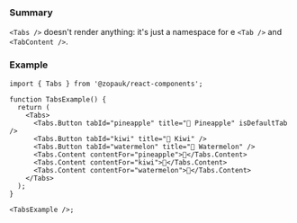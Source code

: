 ### Summary

`<Tabs />` doesn't render anything: it's just a namespace for e `<Tab />` and `<TabContent />`.

### Example

```tsx
import { Tabs } from '@zopauk/react-components';

function TabsExample() {
  return (
    <Tabs>
      <Tabs.Button tabId="pineapple" title="🍍 Pineapple" isDefaultTab />
      <Tabs.Button tabId="kiwi" title="🥝 Kiwi" />
      <Tabs.Button tabId="watermelon" title="🍉 Watermelon" />
      <Tabs.Content contentFor="pineapple">🍍</Tabs.Content>
      <Tabs.Content contentFor="kiwi">🥝</Tabs.Content>
      <Tabs.Content contentFor="watermelon">🍉</Tabs.Content>
    </Tabs>
  );
}

<TabsExample />;
```
